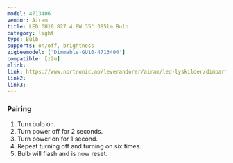 ```yaml
---
model: 4713406
vendor: Airam
title: LED GU10 827 4,8W 35° 385lm Bulb
category: light
type: Bulb
supports: on/off, brightness
zigbeemodel: ['Dimmable-GU10-4713404']
compatible: [z2m]
mlink: 
link: https://www.nortronic.no/leverandorer/airam/led-lyskilder/dimbart/airam/led-gu10-827-4-8w-35-385lm-zdim-starter-sett-4713406-p0000082159
link2: 
link3: 
---
```

### Pairing
1. Turn bulb on.
2. Turn power off for 2 seconds.
3. Turn power on for 1 second.
4. Repeat turning off and turning on six times.
5. Bulb will flash and is now reset.